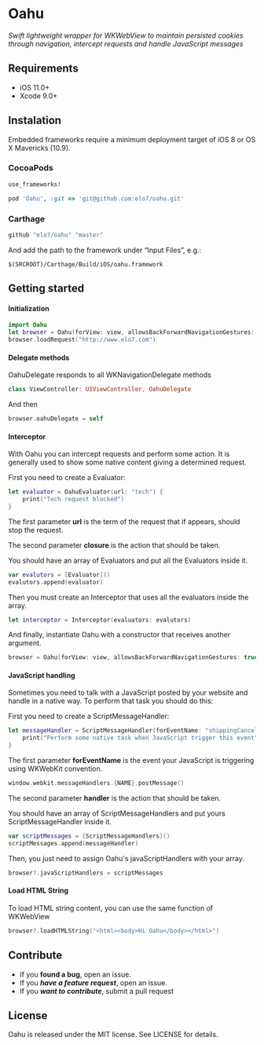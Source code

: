 # Oahu

*Swift lightweight wrapper for WKWebView to maintain persisted cookies through navigation, intercept requests and handle JavaScript messages*

## Requirements
- iOS 11.0+
- Xcode 9.0+

## Instalation
Embedded frameworks require a minimum deployment target of iOS 8 or OS X Mavericks (10.9).


### CocoaPods
```ruby
use_frameworks!

pod 'Oahu', :git => 'git@github.com:elo7/oahu.git'
```

### Carthage
```ruby
github "elo7/oahu" "master"
```

And add the path to the framework under “Input Files”, e.g.:

```
$(SRCROOT)/Carthage/Build/iOS/oahu.framework
```

## Getting started
#### Initialization
```swift
import Oahu
let browser = Oahu(forView: view, allowsBackForwardNavigationGestures: true)
browser.loadRequest("http://www.elo7.com")
```

#### Delegate methods
OahuDelegate responds to all WKNavigationDelegate methods
```swift
class ViewController: UIViewController, OahuDelegate
```

And then

```swift
browser.oahuDelegate = self
```

#### Interceptor
With Oahu you can intercept requests and perform some action. It is generally used to show some native content giving a determined request.

First you need to create a Evaluator:
```swift
let evaluator = OahuEvaluator(url: "tech") {
	print("Tech request blocked")
}
```

The first parameter **url** is the term of the request that if appears, should stop the request.

The second parameter **closure** is the action that should be taken.

You should have an array of Evaluators and put all the Evaluators inside it.

```swift
var evalutors = [Evaluator]()
evalutors.append(evaluator)
```

Then you must create an Interceptor that uses all the evaluators inside the array.

```swift
let interceptor = Interceptor(evaluators: evalutors)
```

And finally, instantiate Oahu with a constructor that receives another argument.
```swift
browser = Oahu(forView: view, allowsBackForwardNavigationGestures: true, interceptor: interceptor)
```

#### JavaScript handling
Sometimes you need to talk with a JavaScript posted by your website and handle in a native way. To perform that task you should do this:

First you need to create a ScriptMessageHandler:
```swift
let messageHandler = ScriptMessageHandler(forEventName: "shippingCancel") { param in
	print("Perform some native task when JavaScript trigger this event")
}
```

The first parameter **forEventName** is the event your JavaScript is triggering using WKWebKit convention.

```swift
window.webkit.messageHandlers.{NAME}.postMessage()
```

The second parameter **handler** is the action that should be taken.

You should have an array of ScriptMessageHandlers and put yours ScriptMessageHandler inside it.

```swift
var scriptMessages = [ScriptMessageHandlers]()
scriptMessages.append(messageHandler)
```

Then, you just need to assign Oahu's javaScriptHandlers with your array.

```swift
browser?.javaScriptHandlers = scriptMessages
```

#### Load HTML String
To load HTML string content, you can use the same function of WKWebView
```swift
browser?.loadHTMLString("<html><body>Hi Oahu</body></html>")
```

## Contribute
- If you **found a bug**, open an issue.
- If you ***have a feature request***, open an issue.
- If you ***want to contribute***, submit a pull request


## License
Oahu is released under the MIT license. See LICENSE for details.
